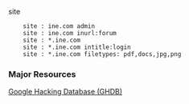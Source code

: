 
site 

		site : ine.com admin 
		site : ine.com inurl:forum
		site : *.ine.com 
		site : *.ine.com intitle:login
		site : *.ine.com filetypes: pdf,docs,jpg,png
### Major Resources 

[Google Hacking Database (GHDB)](https://www.exploit-db.com/google-hacking-database)
